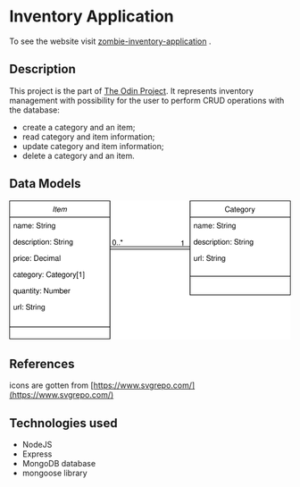 # Inventory Application
To see the website visit [zombie-inventory-application](https://zombie-inventory-application.onrender.com) .
## Description
This project is the part of [The Odin Project](https://www.theodinproject.com/). It represents inventory management with possibility for the user to perform CRUD operations with the database:
- create a category and an item;
- read category and item information;
- update category and item information;
- delete a category and an item.
## Data Models
![data models](./data-models.svg)
## References
icons are gotten from [https://www.svgrepo.com/](https://www.svgrepo.com/)
## Technologies used
- NodeJS
- Express
- MongoDB database
- mongoose library
